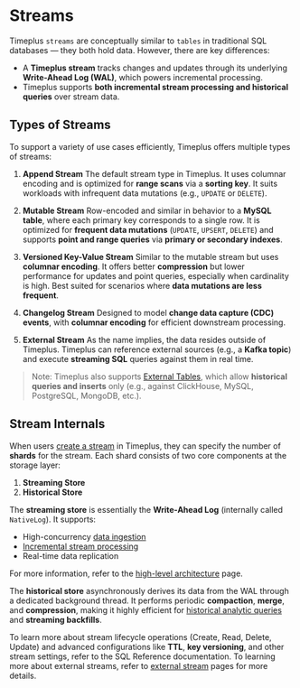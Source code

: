 # Streams

Timeplus `streams` are conceptually similar to `tables` in traditional SQL databases — they both hold data. However, there are key differences:

* A **Timeplus stream** tracks changes and updates through its underlying **Write-Ahead Log (WAL)**, which powers incremental processing.
* Timeplus supports **both incremental stream processing and historical queries** over stream data.

## Types of Streams

To support a variety of use cases efficiently, Timeplus offers multiple types of streams:

1. **Append Stream**
   The default stream type in Timeplus. It uses columnar encoding and is optimized for **range scans** via a **sorting key**. It suits workloads with infrequent data mutations (e.g., `UPDATE` or `DELETE`).

2. **Mutable Stream**
   Row-encoded and similar in behavior to a **MySQL table**, where each primary key corresponds to a single row. It is optimized for **frequent data mutations** (`UPDATE`, `UPSERT`, `DELETE`) and supports **point and range queries** via **primary or secondary indexes**.

3. **Versioned Key-Value Stream**
   Similar to the mutable stream but uses **columnar encoding**. It offers better **compression** but lower performance for updates and point queries, especially when cardinality is high. Best suited for scenarios where **data mutations are less frequent**.

4. **Changelog Stream**
   Designed to model **change data capture (CDC) events**, with **columnar encoding** for efficient downstream processing.

5. **External Stream**
   As the name implies, the data resides outside of Timeplus. Timeplus can reference external sources (e.g., a **Kafka topic**) and execute **streaming SQL** queries against them in real time.

> Note: Timeplus also supports [External Tables](/sql-create-external-table), which allow **historical queries and inserts** only (e.g., against ClickHouse, MySQL, PostgreSQL, MongoDB, etc.).


## Stream Internals

When users [create a stream](/sql-create-stream) in Timeplus, they can specify the number of **shards** for the stream. Each shard consists of two core components at the storage layer:

1. **Streaming Store**
2. **Historical Store**

The **streaming store** is essentially the **Write-Ahead Log** (internally called `NativeLog`). It supports:

* High-concurrency [data ingestion](/ingestion)
* [Incremental stream processing](/stream-query)
* Real-time data replication

For more information, refer to the [high-level architecture](/architecture) page.

The **historical store** asynchronously derives its data from the WAL through a dedicated background thread. It performs periodic **compaction**, **merge**, and **compression**, making it highly efficient for [historical analytic queries](/history) and **streaming backfills**.

To learn more about stream lifecycle operations (Create, Read, Delete, Update) and advanced configurations like **TTL**, **key versioning**, and other stream settings, refer to the SQL Reference documentation. To learning more about external streams, refer to [external stream](/external-stream) pages for more details.

